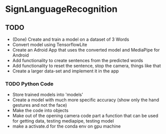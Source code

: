 # SignLanguageRecognition

## TODO 

- (Done) Create and train a model on a dataset of 3 Words
- Convert model using TensorflowLite
- Create an Adroid App that uses the converted model and MediaPipe for Android
- Add functionality to create sentences from the predicted words
- Add functionality to reset the sentence, stop the camera, things like that
- Create a larger data-set and implement it in the app

### TODO Python Code
- Store trained models into 'models'
- Create a model with much more specific accuracy (show only the hand gestures and not the face)
- Make the code into objects
- Make out of the opening camera code part a function that can be used for getting data, testing mediapipe, testing model
- make a activate.d for the conda env on gpu machine